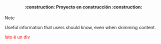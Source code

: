 <h4 align="center">
:construction: Proyecto en construcción :construction:
</h4>

> [!NOTE]
> Useful information that users should know, even when skimming content.


<div style="color:red">Isto é un div</div>